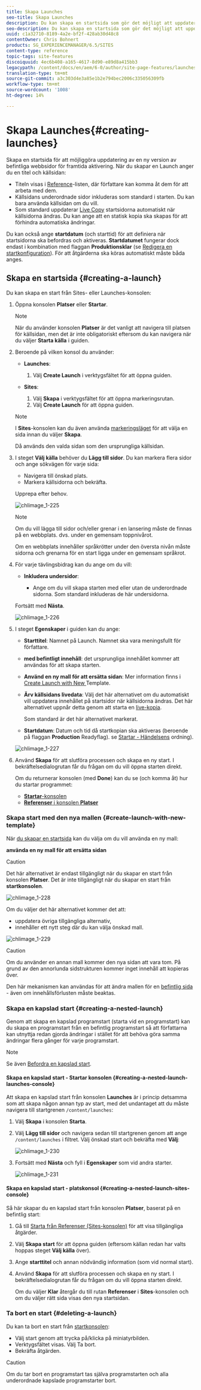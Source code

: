 ```yaml
---
title: Skapa Launches
seo-title: Skapa Launches
description: Du kan skapa en startsida som gör det möjligt att uppdatera en ny version av befintliga webbsidor för framtida aktivering.
seo-description: Du kan skapa en startsida som gör det möjligt att uppdatera en ny version av befintliga webbsidor för framtida aktivering.
uuid: c1a32710-8189-4a2e-bf2f-428ab30d48c8
contentOwner: Chris Bohnert
products: SG_EXPERIENCEMANAGER/6.5/SITES
content-type: reference
topic-tags: site-features
discoiquuid: 4ec6b408-a165-4617-8d90-e89d8a415bb3
legacypath: /content/docs/en/aem/6-0/author/site-page-features/launches
translation-type: tm+mt
source-git-commit: a3c303d4e3a85e1b2e794bec2006c335056309fb
workflow-type: tm+mt
source-wordcount: '1008'
ht-degree: 14%

---
```



# Skapa Launches{#creating-launches}

Skapa en startsida för att möjliggöra uppdatering av en ny version av befintliga webbsidor för framtida aktivering. När du skapar en Launch anger du en titel och källsidan:

* Titeln visas i [Reference](/help/sites-authoring/author-environment-tools.md#references)-listen, där författare kan komma åt dem för att arbeta med dem.
* Källsidans underordnade sidor inkluderas som standard i starten. Du kan bara använda källsidan om du vill.
* Som standard uppdaterar [Live Copy](/help/sites-administering/msm.md) startsidorna automatiskt när källsidorna ändras. Du kan ange att en statisk kopia ska skapas för att förhindra automatiska ändringar.

Du kan också ange **startdatum** (och starttid) för att definiera när startsidorna ska befordras och aktiveras. **Startdatumet** fungerar dock endast i kombination med flaggan **Produktionsklar** (se [Redigera en startkonfiguration](/help/sites-authoring/launches-editing.md#editing-a-launch-configuration)). För att åtgärderna ska köras automatiskt måste båda anges.

## Skapa en startsida {#creating-a-launch}

Du kan skapa en start från Sites- eller Launches-konsolen:

1. Öppna konsolen **Platser** eller **Startar**.

   >[!NOTE]
   >
   >När du använder konsolen **Platser** är det vanligt att navigera till platsen för källsidan, men det är inte obligatoriskt eftersom du kan navigera när du väljer **Starta källa** i guiden.

1. Beroende på vilken konsol du använder:

   * **Launches**:

      1. Välj **Create Launch** i verktygsfältet för att öppna guiden.
   * **Sites**:

      1. Välj **Skapa** i verktygsfältet för att öppna markeringsrutan.
      1. Välj **Create Launch** för att öppna guiden.

   >[!NOTE]
   >
   >I **Sites**-konsolen kan du även använda [markeringsläget](/help/sites-authoring/basic-handling.md#viewing-and-selecting-resources) för att välja en sida innan du väljer **Skapa**.
   >
   >Då används den valda sidan som den ursprungliga källsidan.

1. I steget **Välj källa** behöver du **Lägg till sidor**. Du kan markera flera sidor och ange sökvägen för varje sida:

   * Navigera till önskad plats.
   * Markera källsidorna och bekräfta.

   Upprepa efter behov.

   ![chlimage_1-225](assets/chlimage_1-225.png)

   >[!NOTE]
   >
   >Om du vill lägga till sidor och/eller grenar i en lansering måste de finnas på en webbplats. dvs. under en gemensam toppnivårot.
   >
   >Om en webbplats innehåller språkrötter under den översta nivån måste sidorna och grenarna för en start ligga under en gemensam språkrot.

1. För varje tävlingsbidrag kan du ange om du vill:

   * **Inkludera undersidor**:

      * Ange om du vill skapa starten med eller utan de underordnade sidorna.  Som standard inkluderas de här undersidorna.

   Fortsätt med **Nästa**.

   ![chlimage_1-226](assets/chlimage_1-226.png)

1. I steget **Egenskaper** i guiden kan du ange:

   * **Starttitel**: Namnet på Launch. Namnet ska vara meningsfullt för författare.
   * **med befintligt innehåll**: det ursprungliga innehållet kommer att användas för att skapa starten.
   * **Använd en ny mall för att ersätta sidan**: Mer information finns i  [Create Launch with New ](#create-launch-with-new-template) Template.
   * **Ärv källsidans livedata**: Välj det här alternativet om du automatiskt vill uppdatera innehållet på startsidor när källsidorna ändras. Det här alternativet uppnår detta genom att starta en [live-kopia](/help/sites-administering/msm.md).

      Som standard är det här alternativet markerat.

   * **Startdatum**: Datum och tid då startkopian ska aktiveras (beroende på flaggan  **Production** Readyflag). se  [Startar - Händelsens](/help/sites-authoring/launches.md#launches-the-order-of-events) ordning).

   ![chlimage_1-227](assets/chlimage_1-227.png)

1. Använd **Skapa** för att slutföra processen och skapa en ny start. I bekräftelsedialogrutan får du frågan om du vill öppna starten direkt.

   Om du returnerar konsolen (med **Done**) kan du se (och komma åt) hur du startar programmet:

   * [**Startar**-konsolen](/help/sites-authoring/launches.md#the-launches-console)
   * [**Referenser** i konsolen **Platser**](/help/sites-authoring/launches.md#launches-in-references-sites-console)

### Skapa start med den nya mallen {#create-launch-with-new-template}

När [du skapar en startsida](/help/sites-authoring/launches-creating.md#create-launch-with-new-template) kan du välja om du vill använda en ny mall:

**använda en ny mall för att ersätta sidan**

>[!CAUTION]
>
>Det här alternativet är endast tillgängligt när du skapar en start från konsolen **Platser**. Det är inte tillgängligt när du skapar en start från **startkonsolen**.

![chlimage_1-228](assets/chlimage_1-228.png)

Om du väljer det här alternativet kommer det att:

* uppdatera övriga tillgängliga alternativ,
* innehåller ett nytt steg där du kan välja önskad mall.

![chlimage_1-229](assets/chlimage_1-229.png)

>[!CAUTION]
>
>Om du använder en annan mall kommer den nya sidan att vara tom. På grund av den annorlunda sidstrukturen kommer inget innehåll att kopieras över.
>
>Den här mekanismen kan användas för att ändra mallen för en [befintlig sida](/help/sites-authoring/managing-pages.md#creating-a-new-page) - även om innehållsförlusten måste beaktas.

### Skapa en kapslad start {#creating-a-nested-launch}

Genom att skapa en kapslad programstart (starta vid en programstart) kan du skapa en programstart från en befintlig programstart så att författarna kan utnyttja redan gjorda ändringar i stället för att behöva göra samma ändringar flera gånger för varje programstart.

>[!NOTE]
>
>Se även [Befordra en kapslad start](/help/sites-authoring/launches-promoting.md#promoting-a-nested-launch).

#### Skapa en kapslad start - Startar konsolen {#creating-a-nested-launch-launches-console}

Att skapa en kapslad start från konsolen **Launches** är i princip detsamma som att skapa någon annan typ av start, med det undantaget att du måste navigera till startgrenen `/content/launches`:

1. Välj **Skapa** i konsolen **Starta**.
1. Välj **Lägg till sidor** och navigera sedan till startgrenen genom att ange `/content/launches` i filtret. Välj önskad start och bekräfta med **Välj**:

   ![chlimage_1-230](assets/chlimage_1-230.png)

1. Fortsätt med **Nästa** och fyll i **Egenskaper** som vid andra starter.

   ![chlimage_1-231](assets/chlimage_1-231.png)

#### Skapa en kapslad start - platskonsol {#creating-a-nested-launch-sites-console}

Så här skapar du en kapslad start från konsolen **Platser**, baserat på en befintlig start:

1. Gå till [Starta från Referenser (Sites-konsolen)](/help/sites-authoring/launches.md#launches-in-references-sites-console) för att visa tillgängliga åtgärder.
1. Välj **Skapa start** för att öppna guiden (eftersom källan redan har valts hoppas steget **Välj källa** över).

1. Ange **starttitel** och annan nödvändig information (som vid normal start).

1. Använd **Skapa** för att slutföra processen och skapa en ny start. I bekräftelsedialogrutan får du frågan om du vill öppna starten direkt.

   Om du väljer **Klar** återgår du till rutan **Referenser** i **Sites**-konsolen och om du väljer rätt sida visas den nya startsidan.

### Ta bort en start {#deleting-a-launch}

Du kan ta bort en start från [startkonsolen](/help/sites-authoring/launches.md#the-launches-console):

* Välj start genom att trycka på/klicka på miniatyrbilden.
* Verktygsfältet visas. Välj Ta bort.
* Bekräfta åtgärden.

>[!CAUTION]
>
>Om du tar bort en programstart tas själva programstarten och alla underordnade kapslade programstarter bort.

